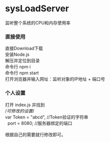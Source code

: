 # sysLoadServer
监听整个系统的CPU和内存使用率

### 直接使用
直接Download下载<br>
安装Node.js<br>
解压并定位到目录<br>
命令行 npm i<br>
命令行 npm start<br>
打开浏览器并输入网址：监听对象的IP地址 + 端口号<br>

### 个人设置
打开 index.js 并找到<br>
/*可修改的设置*/<br>
var Token = "abcd", //Token验证的字符串<br>
    port = 8080; //服务器绑定的端口<br>
    <br>
根据自己的需要就行修改即可。<br>
